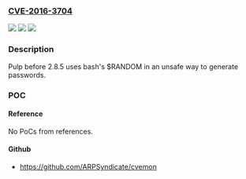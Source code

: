 ### [CVE-2016-3704](https://cve.mitre.org/cgi-bin/cvename.cgi?name=CVE-2016-3704)
![](https://img.shields.io/static/v1?label=Product&message=n%2Fa&color=blue)
![](https://img.shields.io/static/v1?label=Version&message=n%2Fa&color=blue)
![](https://img.shields.io/static/v1?label=Vulnerability&message=n%2Fa&color=brighgreen)

### Description

Pulp before 2.8.5 uses bash's $RANDOM in an unsafe way to generate passwords.

### POC

#### Reference
No PoCs from references.

#### Github
- https://github.com/ARPSyndicate/cvemon

